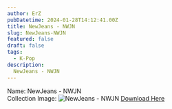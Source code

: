 ```yaml
---
author: ErZ
pubDatetime: 2024-01-28T14:12:41.00Z
title: NewJeans - NWJN
slug: NewJeans-NWJN
featured: false
draft: false
tags:
  - K-Pop
description:
  NewJeans - NWJN
---
```

Name: NewJeans - NWJN<br>
Collection Image: ![NewJeans - NWJN](https://ucarecdn.com/b01d9a1d-d6fa-4ec6-8f6f-cf354c5d1289/-/preview/300x300/-/quality/smart_retina/-/format/auto/)
[Download Here](https://cuty.io/NewJeansNWJN)